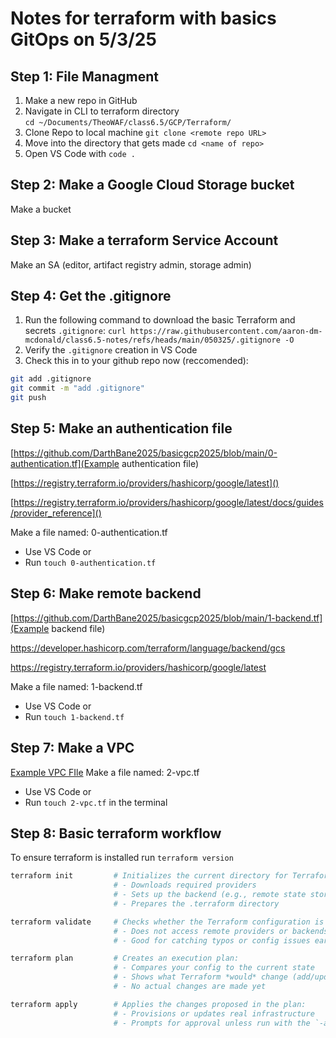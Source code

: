# Notes for terraform with basics GitOps on 5/3/25

## Step 1: File Managment 
1) Make a new repo in GitHub
2) Navigate in CLI to terraform directory  
```cd ~/Documents/TheoWAF/class6.5/GCP/Terraform/```
3) Clone Repo to local machine
```git clone <remote repo URL>```
4) Move into the directory that gets made
```cd <name of repo>```
5) Open VS Code with
```code .```

## Step 2: Make a Google Cloud Storage bucket
Make a bucket

## Step 3: Make a terraform Service Account
Make an SA (editor, artifact registry admin, storage admin)

## Step 4: Get the .gitignore
1) Run the following command to download the basic Terraform and secrets `.gitignore`:
```curl https://raw.githubusercontent.com/aaron-dm-mcdonald/class6.5-notes/refs/heads/main/050325/.gitignore -O```
2) Verify the `.gitignore` creation in VS Code
3) Check this in to your github repo now (reccomended):

```bash
git add .gitignore
git commit -m "add .gitignore"
git push
```

## Step 5: Make an authentication file

[https://github.com/DarthBane2025/basicgcp2025/blob/main/0-authentication.tf](Example authentication file)

[https://registry.terraform.io/providers/hashicorp/google/latest]()

[https://registry.terraform.io/providers/hashicorp/google/latest/docs/guides/provider_reference]()

Make a file named: 0-authentication.tf
 - Use VS Code or
 - Run `touch 0-authentication.tf`

## Step 6: Make remote backend 
[https://github.com/DarthBane2025/basicgcp2025/blob/main/1-backend.tf](Example backend file)

https://developer.hashicorp.com/terraform/language/backend/gcs

https://registry.terraform.io/providers/hashicorp/google/latest

Make a file named: 1-backend.tf
 - Use VS Code or
 - Run `touch 1-backend.tf`

## Step 7: Make a VPC 
[Example VPC FIle](https://github.com/DarthBane2025/basicgcp2025/blob/main/2-vpc.tf)
Make a file named: 2-vpc.tf
 - Use VS Code or
 - Run `touch 2-vpc.tf` in the terminal

## Step 8: Basic terraform workflow
To ensure terraform is installed run `terraform version`

```bash
terraform init         # Initializes the current directory for Terraform use:
                       # - Downloads required providers
                       # - Sets up the backend (e.g., remote state storage)
                       # - Prepares the .terraform directory

terraform validate     # Checks whether the Terraform configuration is syntactically valid
                       # - Does not access remote providers or backends
                       # - Good for catching typos or config issues early

terraform plan         # Creates an execution plan:
                       # - Compares your config to the current state
                       # - Shows what Terraform *would* change (add/update/destroy)
                       # - No actual changes are made yet

terraform apply        # Applies the changes proposed in the plan:
                       # - Provisions or updates real infrastructure
                       # - Prompts for approval unless run with the `-auto-approve` flag

```